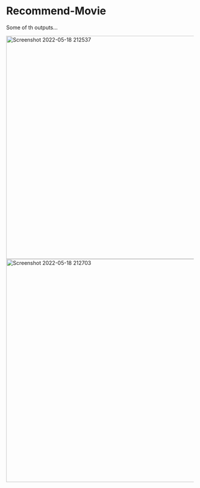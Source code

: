 # Recommend-Movie
Some of th outputs...

<img width="600" alt="Screenshot 2022-05-18 212537" src="https://user-images.githubusercontent.com/105127780/169088153-22452c3b-4167-44de-a8b1-633245841097.png"><img width="600" alt="Screenshot 2022-05-18 212703" src="https://user-images.githubusercontent.com/105127780/169088166-337c0f13-d31c-433a-afaf-ce672b1c485a.png">
